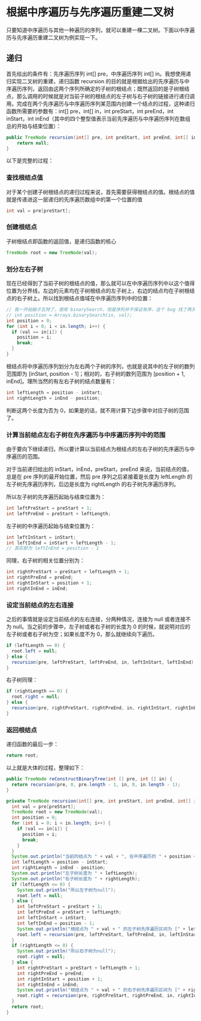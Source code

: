 # 根据中序遍历与先序遍历重建二叉树



只要知道中序遍历与其他一种遍历的序列，就可以重建一棵二叉树。下面以中序遍历与先序遍历重建二叉树为例实现一下。

## 递归

首先给出的条件有：先序遍历序列 int[] pre，中序遍历序列 int[] in。我想使用递归实现二叉树的重建，递归函数 recursion 的目的就是根据给出的先序遍历与中序遍历序列，返回由这两个序列所确定的子树的根结点；既然返回的是子树根结点，那么调用的时候就是对当前子树的根结点的左子树与右子树的链接进行递归调用。完成在两个先序遍历与中序遍历序列某范围内创建一个结点的过程，这种递归函数所需要的参数有：int[] pre，int[] in，int preStart，int preEnd，int inStart，int inEnd（其中的四个整型值表示当前先序遍历与中序遍历序列在数组总的开始与结束位置）：

```java
public TreeNode recursion(int[] pre, int preStart, int preEnd, int[] in, int inStart, int inEnd) {
    return null;
}
```

以下是完整的过程：

### 查找根结点值

对于某个创建子树根结点的递归过程来说，首先需要获得根结点的值。根结点的值就是传递进这一层递归的先序遍历数组中的第一个位置的值

```java
int val = pre[preStart];
```

### 创建根结点

子树根结点即函数的返回值，是递归函数的核心

```java
TreeNode root = new TreeNode(val);
```

### 划分左右子树

现在已经得到了当前子树的根结点的值，那么就可以在中序遍历序列中以这个值得位置为分界线，左边的元素均在子树根结点的左子树上，右边的结点均在子树根结点的右子树上。所以找到根结点值域在中序遍历序列中的位置：

```java
// 我一开始脑子瓦特了，使用 binarySearch，但是序列并不保证有序，这个 bug 找了两天，万万妹想到是这里有问题
// int position = Arrays.binarySearch(in, val);
int position = 0;
for (int i = 0; i < in.length; i++) {
  if (val == in[i]) {
    position = i;
    break;
  }
}
```

根结点将中序遍历序列划分为左右两个子树的序列，也就是说其中的左子树的数列范围即为 [inStart, position - 1]；相对的，右子树的数列范围为 [position + 1, inEnd]。理所当然的有左右子树的结点数量有：

```java
int leftLength = position - inStart;
int rightLength = inEnd - position;
```

判断这两个长度为否为 0，如果是的话，就不用计算下边步骤中对应子树的范围了。

### 计算当前结点左右子树在先序遍历与中序遍历序列中的范围

由于要向下继续递归，所以要计算以当前结点为根结点的左右子树的先序遍历与中序遍历的范围。

对于当前递归给出的 inStart，inEnd，preStart，preEnd 来说，当前结点的值，总是在 pre 序列的最开始位置，然后 pre 序列之后紧接着是长度为 leftLength 的左子树先序遍历序列，后边是长度为 rightLength 的右子树先序遍历序列。

所以左子树的先序遍历起始与结束位置为：

```java
int leftPreStart = preStart + 1;
int leftPreEnd = preStart + leftLength;
```

左子树的中序遍历起始与结束位置为：

```java
int leftInStart = inStart;
int leftInEnd = inStart + leftLength - 1;
// 其实即为 leftInEnd = position - 1
```

同理，右子树的相关位置分别为：

```java
int rightPreStart = preStart + leftLength + 1;
int rightPreEnd = preEnd;
int rightInStart = position + 1;
int rightInEnd = inEnd;
```

### 设定当前结点的左右连接

之后的事情就是设定当前结点的左右连接，分两种情况，连接为 null 或者连接不为 null。当之前的步骤中，左子树或者右子树的长度为 0 的时候，就说明对应的左子树或者右子树为空；如果长度不为 0，那么就继续向下遍历。

```java
if (leftLength == 0) {
  root.left = null;
} else {
  recursion(pre, leftPreStart, leftPreEnd, in, leftInStart, leftInEnd);
}
```

右子树同理：

```java
if (rightLength == 0) {
  root.right = null;
} else {
  recursion(pre, rightPreStart, rightPreEnd, in, rightInStart, rightInEnd);
}
```

### 返回根结点

递归函数的最后一步：

```java
return root;
```



以上就是大体的过程，整理如下：

```java
public TreeNode reConstructBinaryTree(int [] pre, int [] in) {
  return recursion(pre, 0, pre.length - 1, in, 0, in.length - 1);
}

private TreeNode recursion(int[] pre, int preStart, int preEnd, int[] in, int inStart, int inEnd) {
  int val = pre[preStart];
  TreeNode root = new TreeNode(val);
  int position = 0;
  for (int i = 0; i < in.length; i++) {
    if (val == in[i]) {
      position = i;
      break;
    }
  }
  System.out.println("当前的结点为 " + val + ", 在中序遍历的 " + position + " 位置");
  int leftLength = position - inStart;
  int rightLength = inEnd - position;
  System.out.println("左子树长度为 " + leftLength);
  System.out.println("右子树长度为 " + rightLength);
  if (leftLength <= 0) {
    System.out.println("所以左子树为null");
    root.left = null;
  } else {
    int leftPreStart = preStart + 1;
    int leftPreEnd = preStart + leftLength;
    int leftInStart = inStart;
    int leftInEnd = position - 1;
    System.out.println("根结点为 " + val + " 的左子树先序遍历区间为 [" + leftPreStart + ", " + leftPreEnd + "]，左子树中序遍历区间为 [" + leftInStart + ", " + leftInEnd + "]。");
    root.left = recursion(pre, leftPreStart, leftPreEnd, in, leftInStart, leftInEnd);
  }
  if (rightLength <= 0) {
    System.out.println("所以右子树为null");
    root.right = null;
  } else {
    int rightPreStart = preStart + leftLength + 1;
    int rightPreEnd = preEnd;
    int rightInStart = position + 1;
    int rightInEnd = inEnd;
    System.out.println("根结点为 " + val + " 的右子树先序遍历区间为 [" + rightPreStart + ", " + rightPreEnd + "]，右子树中序遍历区间为 [" + rightInStart + ", " + rightInEnd + "]。");
    root.right = recursion(pre, rightPreStart, rightPreEnd, in, rightInStart, rightInEnd);
  }
  return root;
}
```

